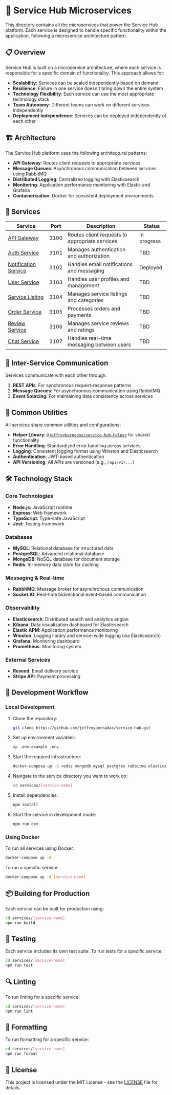 # 🚀 Service Hub Microservices

This directory contains all the microservices that power the Service Hub platform. Each service is designed to handle specific functionality within the application, following a microservice architecture pattern.

## 📋 Overview

Service Hub is built on a microservice architecture, where each service is responsible for a specific domain of functionality. This approach allows for:

- **Scalability**: Services can be scaled independently based on demand
- **Resilience**: Failure in one service doesn't bring down the entire system
- **Technology Flexibility**: Each service can use the most appropriate technology stack
- **Team Autonomy**: Different teams can work on different services independently
- **Deployment Independence**: Services can be deployed independently of each other

## 🏗️ Architecture

The Service Hub platform uses the following architectural patterns:

- **API Gateway**: Routes client requests to appropriate services
- **Message Queues**: Asynchronous communication between services using RabbitMQ
- **Distributed Logging**: Centralized logging with Elasticsearch
- **Monitoring**: Application performance monitoring with Elastic and Grafana
- **Containerization**: Docker for consistent deployment environments

## 🔌 Services

| Service | Port | Description | Status |
|---------|------|-------------|--------|
| [API Gateway](./api-gateway) | 3100 | Routes client requests to appropriate services | In progress |
| [Auth Service](./auth-service) | 3101 | Manages authentication and authorization | TBD |
| [Notification Service](./notification-service) | 3102 | Handles email notifications and messaging | Deployed |
| [User Service](./user-service) | 3103 | Handles user profiles and management | TBD |
| [Service Listing](./service-listing) | 3104 | Manages service listings and categories | TBD |
| [Order Service](./order-service) | 3105 | Processes orders and payments | TBD |
| [Review Service](./review-service) | 3106 | Manages service reviews and ratings | TBD |
| [Chat Service](./chat-service) | 3107 | Handles real-time messaging between users | TBD |

## 🔄 Inter-Service Communication

Services communicate with each other through:

1. **REST APIs**: For synchronous request-response patterns
2. **Message Queues**: For asynchronous communication using RabbitMQ
3. **Event Sourcing**: For maintaining data consistency across services

## 🔧 Common Utilities

All services share common utilities and configurations:

- **Helper Library**: [`@jeffreybernadas/service-hub-helper`](https://github.com/jeffreybernadas/service-hub-helper) for shared functionality
- **Error Handling**: Standardized error handling across services
- **Logging**: Consistent logging format using Winston and Elasticsearch
- **Authentication**: JWT-based authentication
- **API Versioning**: All APIs are versioned (e.g., `/api/v1/...`)

## 🛠️ Technology Stack

### Core Technologies
- **Node.js**: JavaScript runtime
- **Express**: Web framework
- **TypeScript**: Type-safe JavaScript
- **Jest**: Testing framework

### Databases
- **MySQL**: Relational database for structured data
- **PostgreSQL**: Advanced relational database
- **MongoDB**: NoSQL database for document storage
- **Redis**: In-memory data store for caching

### Messaging & Real-time
- **RabbitMQ**: Message broker for asynchronous communication
- **Socket.IO**: Real-time bidirectional event-based communication

### Observability
- **Elasticsearch**: Distributed search and analytics engine
- **Kibana**: Data visualization dashboard for Elasticsearch
- **Elastic APM**: Application performance monitoring
- **Winston**: Logging library and service-wide logging (via Elasticsearch)
- **Grafana**: Monitoring dashboard
- **Prometheus**: Monitoring system

### External Services
- **Resend**: Email delivery service
- **Stripe API**: Payment processing

## 🚀 Development Workflow

### Local Development

1. Clone the repository:
   ```bash
   git clone https://github.com/jeffreybernadas/service-hub.git
   ```

2. Set up environment variables:
   ```bash
   cp .env.example .env
   ```

3. Start the required infrastructure:
   ```bash
   docker-compose up -d redis mongodb mysql postgres rabbitmq elasticsearch kibana
   ```

4. Navigate to the service directory you want to work on:
   ```bash
   cd services/[service-name]
   ```

5. Install dependencies:
   ```bash
   npm install
   ```

6. Start the service in development mode:
   ```bash
   npm run dev
   ```

### Using Docker

To run all services using Docker:

```bash
docker-compose up -d
```

To run a specific service:

```bash
docker-compose up -d [service-name]
```

## 📦 Building for Production

Each service can be built for production using:

```bash
cd services/[service-name]
npm run build
```

## 🧪 Testing

Each service includes its own test suite. To run tests for a specific service:

```bash
cd services/[service-name]
npm run test
```

## 🔍 Linting

To run linting for a specific service:

```bash
cd services/[service-name]
npm run lint
```

## 📄 Formatting

To run formatting for a specific service:

```bash
cd services/[service-name]
npm run format
```

## 📄 License

This project is licensed under the MIT License - see the [LICENSE](../LICENSE) file for details.
